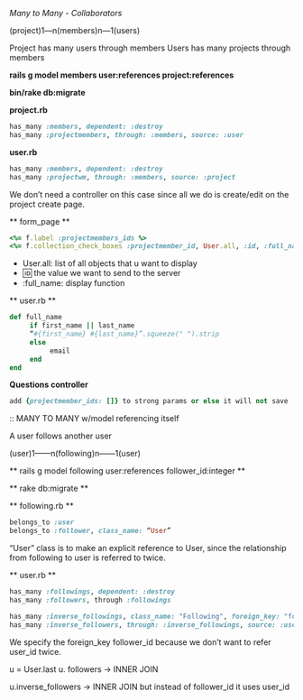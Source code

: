 *Many to Many - Collaborators*

(project)1—n(members)n—1(users)

Project has many users through members
Users has many projects through members

**rails g model members user:references project:references**

**bin/rake db:migrate**


**project.rb**

```ruby
has_many :members, dependent: :destroy
has_many :projectmembers, through: :members, source: :user
```

**user.rb**
```ruby
has_many :members, dependent: :destroy
has_many :projectwm, through: :members, source: :project
```

We don’t need a controller on this case since all we do is create/edit on the project create page.


** form_page **

```ruby
<%= f.label :projectmembers_ids %>
<%= f.collection_check_boxes :projectmember_id, User.all, :id, :full_name %>
```

- User.all: list of all objects that u want to display
- :id: the value we want to send to the server
- :full_name: display function


** user.rb **
```ruby
def full_name
     if first_name || last_name
     “#{first_name} #{last_name}”.squeeze(" ").strip
     else
          email
     end
end
```

**Questions controller**
```ruby
add {projectmember_ids: []} to strong params or else it will not save
````

:: MANY TO MANY w/model referencing itself

A user follows another user

(user)1——n(following)n——1(user)

** rails g model following user:references follower_id:integer **

** rake db:migrate **

** following.rb **
```ruby
belongs_to :user
belongs_to :follower, class_name: “User”   
```
“User” class is to make an explicit reference to User, since the relationship from following to user is referred to twice.

** user.rb **
```ruby
has_many :followings, dependent: :destroy
has_many :followers, through :followings

has_many :inverse_followings, class_name: "Following", foreign_key: "follower_id"
has_many :inverse_followers, through: :inverse_followings, source: :user
```
We specify the foreign_key follower_id because we don’t want to refer user_id twice.

u = User.last
u. followers
-> INNER JOIN

u.inverse_followers
-> INNER JOIN but instead of follower_id it uses user_id
